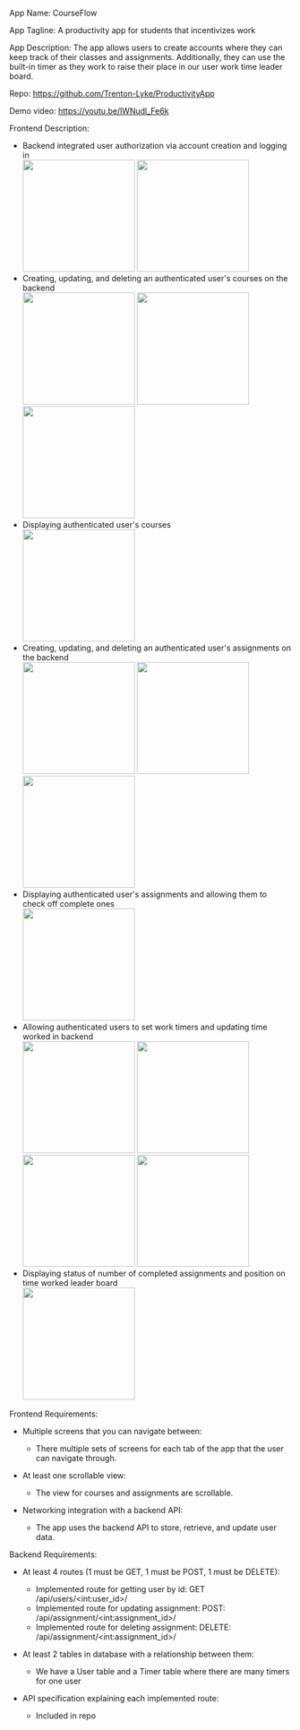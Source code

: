 App Name: CourseFlow

App Tagline: A productivity app for students that incentivizes work

App Description: The app allows users to create accounts where they can keep track
of their classes and assignments. Additionally, they can use the built-in timer
as they work to raise their place in our user work time leader board.

Repo: https://github.com/Trenton-Lyke/ProductivityApp

Demo video: https://youtu.be/lWNudl_Fe6k

Frontend Description:

- Backend integrated user authorization via account creation and logging in<br/>
  <img src="create_account_page.png" width="200"/>
  <img src="login_page.png" width="200"/>
- Creating, updating, and deleting an authenticated user's courses on the backend<br/>
  <img src="course_page.png" width="200"/>
  <img src="add_course.png" width="200"/>
  <img src="edit_course.png" width="200"/>
- Displaying authenticated user's courses<br/>
  <img src="courses_page.png" width="200"/>
- Creating, updating, and deleting an authenticated user's assignments on the backend<br/>
  <img src="assignment_page.png" width="200"/>
  <img src="add_assignment.png" width="200"/>
  <img src="edit_assignment.png" width="200"/>
- Displaying authenticated user's assignments and allowing them to check off complete ones<br/>
  <img src="assignments_page.png" width="200"/>
- Allowing authenticated users to set work timers and updating time worked in backend<br/>
  <img src="stopped_timer.png" width="200"/>
  <img src="started_timer.png" width="200"/>
  <img src="paused_timer.png" width="200"/>
  <img src="completed_timer.png" width="200"/>
- Displaying status of number of completed assignments and position on time worked leader board<br/>
  <img src="account_page.png " width="200"/>

Frontend Requirements:

- Multiple screens that you can navigate between:

  - There multiple sets of screens for each tab of the app that the user can navigate
    through.

- At least one scrollable view:

  - The view for courses and assignments are scrollable.

- Networking integration with a backend API:

  - The app uses the backend API to store, retrieve, and update user data.

Backend Requirements:

- At least 4 routes (1 must be GET, 1 must be POST, 1 must be DELETE):

  - Implemented route for getting user by id: GET /api/users/\<int:user_id>/
  - Implemented route for updating assignment: POST: /api/assignment/\<int:assignment_id>/
  - Implemented route for deleting assignment: DELETE: /api/assignment/\<int:assignment_id>/

- At least 2 tables in database with a relationship between them:

  - We have a User table and a Timer table where there are many timers for one user

- API specification explaining each implemented route:

  - Included in repo
